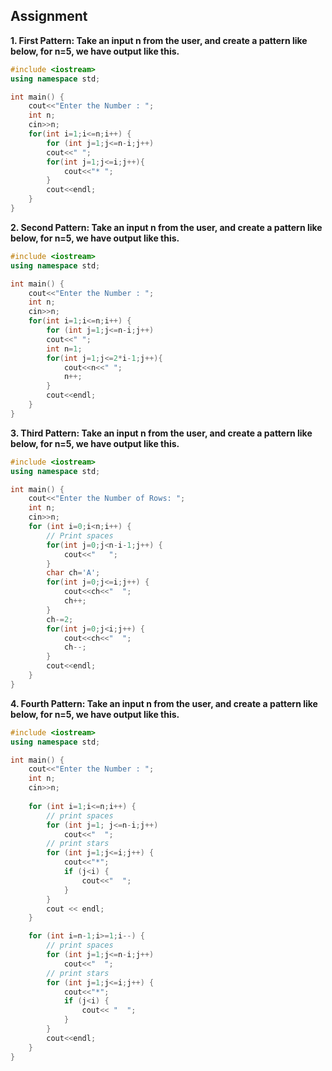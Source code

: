 ## Assignment

**1. First Pattern: Take an input n from the user, and create a pattern like below, for n=5, we have output like this.**

```cpp
#include <iostream>
using namespace std;

int main() {
    cout<<"Enter the Number : ";
    int n;
    cin>>n;
    for(int i=1;i<=n;i++) {
        for (int j=1;j<=n-i;j++)
        cout<<" ";
        for(int j=1;j<=i;j++){
            cout<<"* ";
        }
        cout<<endl;
    }
}
```

**2. Second Pattern: Take an input n from the user, and create a pattern like below, for n=5, we have output like this.**

```cpp
#include <iostream>
using namespace std;

int main() {
    cout<<"Enter the Number : ";
    int n;
    cin>>n;
    for(int i=1;i<=n;i++) {
        for (int j=1;j<=n-i;j++)
        cout<<" ";
        int n=1;
        for(int j=1;j<=2*i-1;j++){
            cout<<n<<" ";
            n++;
        }
        cout<<endl;
    }
}
```

**3. Third Pattern: Take an input n from the user, and create a pattern like below, for n=5, we have output like this.**

```cpp
#include <iostream>
using namespace std;

int main() {
    cout<<"Enter the Number of Rows: ";
    int n;
    cin>>n;
    for (int i=0;i<n;i++) {
        // Print spaces
        for(int j=0;j<n-i-1;j++) {
            cout<<"   ";
        }
        char ch='A';
        for(int j=0;j<=i;j++) {
            cout<<ch<<"  ";
            ch++;
        }
        ch-=2;
        for(int j=0;j<i;j++) {
            cout<<ch<<"  ";
            ch--;
        }
        cout<<endl;
    }
}
```

**4. Fourth Pattern: Take an input n from the user, and create a pattern like below, for n=5, we have output like this.**

```cpp
#include <iostream>
using namespace std;

int main() {
    cout<<"Enter the Number : ";
    int n;
    cin>>n;
    
    for (int i=1;i<=n;i++) {
        // print spaces
        for (int j=1; j<=n-i;j++)
            cout<<"  ";
        // print stars
        for (int j=1;j<=i;j++) {
            cout<<"*";
            if (j<i) {
                cout<<"  ";
            }
        }
        cout << endl;
    }

    for (int i=n-1;i>=1;i--) {
        // print spaces
        for (int j=1;j<=n-i;j++)
            cout<<"  ";
        // print stars
        for (int j=1;j<=i;j++) {
            cout<<"*";
            if (j<i) {
                cout<< "  ";
            }
        }
        cout<<endl;
    }
}
```